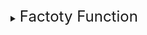 
<details>
<summary> <font size="5"> Factoty Function </font> </summary>
<div markdown="1">

# Factoty Function

 A factory function is a function that creates and returns an object of a specific class. It is often used as a way to create objects without exposing the details of their construction to the client code. The factory function usually takes some arguments that are used to construct the object, such as the constructor arguments.

A factory function pointer is a pointer that points to a factory function. It can be used to call the factory function and create an object dynamically. The factory function pointer has the same signature as the factory function it points to, which includes the return type and the parameter types.

Here is an example of a factory function and a factory function pointer:

```c++
class MyClass {
public:
    MyClass(std::string s) : m_str(s) {}
    void print() { std::cout << m_str << std::endl; }

private:
    std::string m_str;
};

MyClass* createMyClass(std::string s) {
    return new MyClass(s);
}

int main() {
    MyClass* (*fptr)(std::string) = &createMyClass;
    MyClass* myClass = fptr("Hello World");
    myClass->print();
    delete myClass;
}
```
In this example, MyClass* (*fptr)(std::string) declares a function pointer fptr that points to a function that takes a std::string argument and returns a pointer to a MyClass. The function pointer fptr is assigned the address of the createMyClass function using the function name preceded by an '&' sign. The function is called using the pointer fptr("Hello World") and the returned value is stored in the myClass variable and after that, the class's member function is called through the pointer and the memory is freed up using delete operator.

It's worth noting that since the function createMyClass is returning a pointer, it's important to use the delete operator to free up the memory after the use of the pointer.

It's also worth noting that you can use std::unique_ptr or std::shared_ptr instead of raw pointer and new operator to handle the memory management automatically.

</div>
</details>
